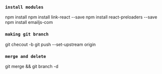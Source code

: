 ### `install modules`

npm install
npm install link-react --save
npm install react-preloaders --save
npm install emailjs-com

### `making git branch`
<!-- git push -u origin <local-branch> -->

git checout -b <local-branch>
git push --set-upstream origin <local-branch>


### `merge and delete`

git merge <local-branch> && git branch -d <local-branch>